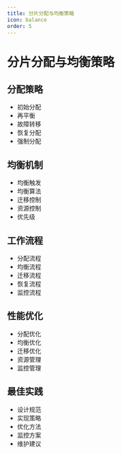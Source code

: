 ```yaml
---
title: 分片分配与均衡策略
icon: balance
order: 5
---
```


# 分片分配与均衡策略

## 分配策略
- 初始分配
- 再平衡
- 故障转移
- 恢复分配
- 强制分配

## 均衡机制
- 均衡触发
- 均衡算法
- 迁移控制
- 资源控制
- 优先级

## 工作流程
- 分配流程
- 均衡流程
- 迁移流程
- 恢复流程
- 监控流程

## 性能优化
- 分配优化
- 均衡优化
- 迁移优化
- 资源管理
- 监控管理

## 最佳实践
- 设计规范
- 实现策略
- 优化方法
- 监控方案
- 维护建议
